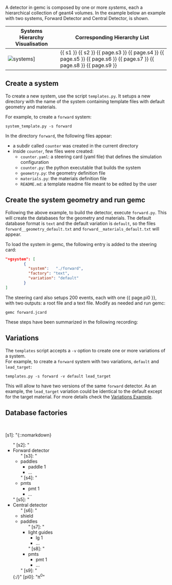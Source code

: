 
A detector in gemc is composed by one or more *systems*, each a hierarchical collection of geant4 volumes. 
In the example below an example with two systems, Forward Detector and Central Detector, is shown.


| Systems Hierarchy Visualisation   | Corresponding Hierarchy List                                                                                        |
|-----------------------------------|---------------------------------------------------------------------------------------------------------------------|
| ![systems]] | {{ s1 }} {{ s2 }} {{ page.s3 }} {{ page.s4 }} {{ page.s5 }} {{ page.s6 }} {{ page.s7 }} {{ page.s8 }} {{ page.s9 }} |

## Create a system

To create a new system, use the script `templates.py`. It setups a new directory 
with the name of the system containing template files with default geometry and materials. 

For example, to create a `forward` system:

``` 
system_template.py -s forward
```

In the directory `forward`, the following files appear:


- a subdir called `counter` was created in the current directory
- inside `counter`, few files were created:
  - `counter.yaml`: a steering card (yaml file) that defines the simulation configuration
  - `counter.py`: the python executable that builds the system
  - `geometry.py`: the geometry definition file
  - `materials.py`: the materials definition file
  - `README.md`: a template readme file meant to be edited by the user

## Create the system geometry and run gemc

Following the above example, to build the detector, execute `forward.py`.  This will create the databases for the geometry and materials. The default 
database format is `text` and the default variation is `default`, so the files 
`forward__geometry_default.txt` and `forward__materials_default.txt` will appear.

To load the system in gemc, the following entry is added to the steering card:

```json
"+gsystem": [
        {
          "system":   "./forward",
          "factory": "text",
          "variation": "default"
        }
]
```

The steering card also setups 200 events, each with one {{ page.pi0 }}, with two outputs: a root file and a text file. Modify as 
needed and run gemc:

```
gemc forward.jcard
```

These steps have been summarized in the following recording:

<script async id="asciicast-1wDOXfYmQKs53O31nOIlIDLda" src="https://asciinema.org/a/1wDOXfYmQKs53O31nOIlIDLda.js" data-autoplay="true" data-loop="true"></script>        
			 
                   
## Variations

The `templates` script accepts a `-v` option to create one or more variations of a system.  
For example, to create a `forward` system with two variations, `default` and `lead_target`:

```
templates.py -s forward -v default lead_target
```
This will allow to have two versions of the same `forward` detector. As an example, the `lead_target` variation could be identical
to the default except for the target material. For more details check the [Variations Example](https://github.com/maureeungaro/sci-g/tree/main/examples/variations).





## Database factories		
    



<br/>

[systems]: /home/assets/images/systems.png

[s1]: "{::nomarkdown}<img width=420/> <ul style='list-style-type: square'>"
[s2]: "<li>Forward detector   <ul style='list-style-type: \" ⌙ ︎ \" '> "
[s3]: "<li>paddles <ul style='list-style-type: \" ⌙ ︎ \" '> <li> paddle 1</li> <li> ... </li> </ul> </li>  "
[s4]: "<li>pmts    <ul style='list-style-type: \" ⌙ ︎ \" '> <li> pmt 1   </li> <li> ... </li> </ul> </li> </ul> </li>"
[s5]: "<li>Central detector  <ul style='list-style-type: \" ⌙ ︎ \" '> "
[s6]: "<li>shield </li> <li> paddles <ul style='list-style-type: \" ⌙ ︎ \" '>  "
[s7]: "<li>light guides  <ul style='list-style-type: \" ⌙ ︎ \" '> <li> lg 1   </li> <li> ... </li> </ul> </li> "
[s8]: "<li>pmts          <ul style='list-style-type: \" ⌙ ︎ \" '> <li> pmt 1  </li> <li> ... </li> </ul> </li> </ul> </li>"
[s9]: "</li></ul>{:/}"
[pi0]: "&pi;<sup>0</sup>"